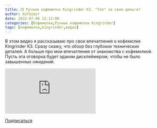 ```yaml
---
title: 📺 Ручная кофемолка Kingrinder K3. "Топ" за свои деньги?
author: kofezavr
date: 2022-07-08 12:12:00
categories: [Кофемолки,Ручные кофемолки Kingrinder]
tags: [кофемолка,kingrinder,видео]
---
```


В этом видео я рассказываю про свои впечатления о кофемолке Kingrinder K3. Сразу скажу, что обзор без глубоких технических деталей. А больше про мои впечатления от знакомства с кофемолкой. Пусть эта оговорка будет эдаким дисклеймером, чтобы не было завышенных ожиданий.

<p><div class="youtube-wrapper"><iframe src="https://www.youtube.com/embed/2mJBoMQ0dwU?controls=0" title="YouTube video player" frameborder="0" allow="accelerometer; autoplay; clipboard-write; encrypted-media; gyroscope; picture-in-picture" allowfullscreen></iframe></div></p>

<a href="https://www.youtube.com/c/Coffeesaurus?sub_confirmation=1"><span><i class="fab fa-youtube"></i> Подписаться</span></a>
